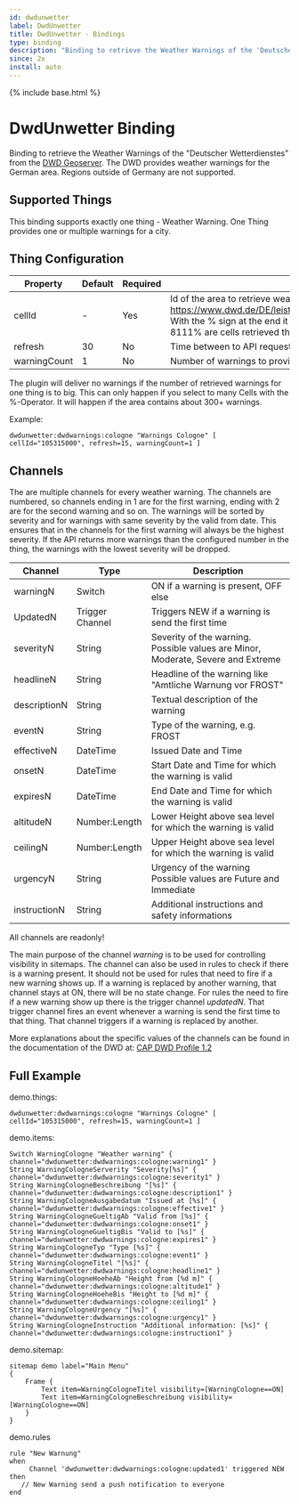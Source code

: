 ```yaml
---
id: dwdunwetter
label: DwdUnwetter
title: DwdUnwetter - Bindings
type: binding
description: "Binding to retrieve the Weather Warnings of the 'Deutscher Wetterdienstes' from the [DWD Geoserver](https://maps.dwd.de/geoserver/web/)."
since: 2x
install: auto
---
```


<!-- Attention authors: Do not edit directly. Please add your changes to the appropriate source repository -->

{% include base.html %}

# DwdUnwetter Binding

Binding to retrieve the Weather Warnings of the "Deutscher Wetterdienstes" from the [DWD Geoserver](https://maps.dwd.de/geoserver/web/).
The DWD provides weather warnings for the German area. 
Regions outside of Germany are not supported.

## Supported Things

This binding supports exactly one thing - Weather Warning.
One Thing provides one or multiple warnings for a city.



## Thing Configuration

| Property     | Default | Required | Description                                                                                                                                                                                                                                                                                                 |
|--------------|---------|----------|-------------------------------------------------------------------------------------------------------------------------------------------------------------------------------------------------------------------------------------------------------------------------------------------------------------|
| cellId       | -       | Yes      | Id of the area to retrieve weather warnings. For a list of valid IDs look at https://www.dwd.de/DE/leistungen/opendata/help/warnungen/cap_warncellids_csv.csv. With the % sign at the end it is possible to query multiple cells at once. For example with 8111% are cells retrieved that starts with 8111. |
| refresh      | 30      | No       | Time between to API requests in minutes. Minimum 15 minutes.                                                                                                                                                                                                                                                |
| warningCount | 1       | No       | Number of warnings to provide. For each warning there will multiple channels.                                                                                                                                                                                                                               |

The plugin will deliver no warnings if the number of retrieved warnings for one thing is to big. 
This can only happen if you select to many Cells with the %-Operator. 
It will happen if the area contains about 300+ warnings.

Example:

```
dwdunwetter:dwdwarnings:cologne "Warnings Cologne" [ cellId="105315000", refresh=15, warningCount=1 ]
```


## Channels

The are multiple channels for every weather warning.
The channels are numbered, so channels ending in 1 are for the first warning, ending with 2 are for the second warning and so on.
The warnings will be sorted by severity and for warnings with same severity by the valid from date.
This ensures that in the channels for the first warning will always be the highest severity.
If the API returns more warnings than the configured number in the thing, the warnings with the lowest severity will be dropped.  
 
| Channel      | Type            | Description                                                                      |
|--------------|-----------------|----------------------------------------------------------------------------------|
| warningN     | Switch          | ON if a warning is present, OFF else                                             |
| UpdatedN     | Trigger Channel | Triggers NEW if a warning is send the first time                                 |
| severityN    | String          | Severity of the warning. Possible values are Minor, Moderate, Severe and Extreme |
| headlineN    | String          | Headline of the warning like "Amtliche Warnung vor FROST"                        |
| descriptionN | String          | Textual description of the warning                                               |
| eventN       | String          | Type of the warning, e.g. FROST                                                  |
| effectiveN   | DateTime        | Issued Date and Time                                                             |
| onsetN       | DateTime        | Start Date and Time for which the warning is valid                               |
| expiresN     | DateTime        | End Date and Time for which the warning is valid                                 |
| altitudeN    | Number:Length   | Lower Height above sea level for which the warning is valid                      |
| ceilingN     | Number:Length   | Upper Height above sea level for which the warning is valid                      |
| urgencyN     | String          | Urgency of the warning Possible values are Future and Immediate                  |
| instructionN | String          | Additional instructions and safety informations                                  |

All channels are readonly!

The main purpose of the channel _warning_ is to be used for controlling visibility in sitemaps.
The channel can also be used in rules to check if there is a warning present. 
It should not be used for rules that need to fire if a new warning shows up. 
If a warning is replaced by another warning, that channel stays at ON, there will be no state change. 
For rules the need to fire if a new warning show up there is the trigger channel _updatedN_. 
That trigger channel fires an event whenever a warning is send the first time to that thing.
That channel triggers if a warning is replaced by another.

More explanations about the specific values of the channels can be found in the documentation of the DWD at: [CAP DWD Profile 1.2](https://www.dwd.de/DE/leistungen/opendata/help/warnungen/cap_dwd_profile_de_pdf.pdf?__blob=publicationFile&v=7)   

## Full Example

demo.things:

```
dwdunwetter:dwdwarnings:cologne "Warnings Cologne" [ cellId="105315000", refresh=15, warningCount=1 ]
```

demo.items:

```
Switch WarningCologne "Weather warning" { channel="dwdunwetter:dwdwarnings:cologne:warning1" }
String WarningCologneServerity "Severity[%s]" { channel="dwdunwetter:dwdwarnings:cologne:severity1" }
String WarningCologneBeschreibung "[%s]" { channel="dwdunwetter:dwdwarnings:cologne:description1" }
String WarningCologneAusgabedatum "Issued at [%s]" { channel="dwdunwetter:dwdwarnings:cologne:effective1" }
String WarningCologneGueltigAb "Valid from [%s]" { channel="dwdunwetter:dwdwarnings:cologne:onset1" }
String WarningCologneGueltigBis "Valid to [%s]" { channel="dwdunwetter:dwdwarnings:cologne:expires1" }
String WarningCologneTyp "Type [%s]" { channel="dwdunwetter:dwdwarnings:cologne:event1" }
String WarningCologneTitel "[%s]" { channel="dwdunwetter:dwdwarnings:cologne:headline1" }
String WarningCologneHoeheAb "Height from [%d m]" { channel="dwdunwetter:dwdwarnings:cologne:altitude1" }
String WarningCologneHoeheBis "Height to [%d m]" { channel="dwdunwetter:dwdwarnings:cologne:ceiling1" }
String WarningCologneUrgency "[%s]" { channel="dwdunwetter:dwdwarnings:cologne:urgency1" }
String WarningCologneInstruction "Additional information: [%s]" { channel="dwdunwetter:dwdwarnings:cologne:instruction1" }
```

demo.sitemap:

```
sitemap demo label="Main Menu"
{
    Frame {
        Text item=WarningCologneTitel visibility=[WarningCologne==ON]
        Text item=WarningCologneBeschreibung visibility=[WarningCologne==ON]
    }
}
```

demo.rules

```
rule "New Warnung"
when
     Channel 'dwdunwetter:dwdwarnings:cologne:updated1' triggered NEW
then
   // New Warning send a push notification to everyone
end 

```
